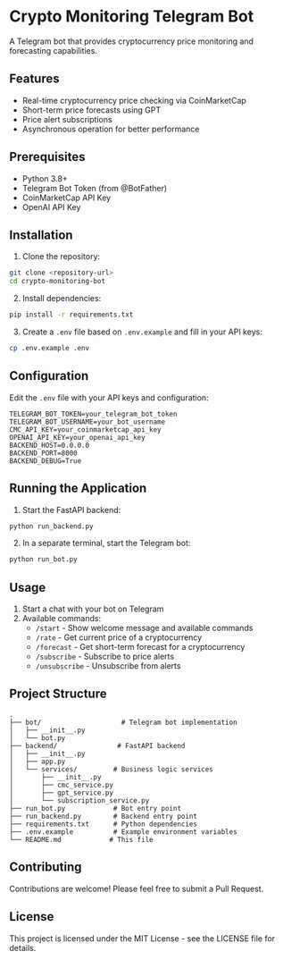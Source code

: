 # Crypto Monitoring Telegram Bot

A Telegram bot that provides cryptocurrency price monitoring and forecasting capabilities.

## Features

- Real-time cryptocurrency price checking via CoinMarketCap
- Short-term price forecasts using GPT
- Price alert subscriptions
- Asynchronous operation for better performance

## Prerequisites

- Python 3.8+
- Telegram Bot Token (from @BotFather)
- CoinMarketCap API Key
- OpenAI API Key

## Installation

1. Clone the repository:
```bash
git clone <repository-url>
cd crypto-monitoring-bot
```

2. Install dependencies:
```bash
pip install -r requirements.txt
```

3. Create a `.env` file based on `.env.example` and fill in your API keys:
```bash
cp .env.example .env
```

## Configuration

Edit the `.env` file with your API keys and configuration:

```
TELEGRAM_BOT_TOKEN=your_telegram_bot_token
TELEGRAM_BOT_USERNAME=your_bot_username
CMC_API_KEY=your_coinmarketcap_api_key
OPENAI_API_KEY=your_openai_api_key
BACKEND_HOST=0.0.0.0
BACKEND_PORT=8000
BACKEND_DEBUG=True
```

## Running the Application

1. Start the FastAPI backend:
```bash
python run_backend.py
```

2. In a separate terminal, start the Telegram bot:
```bash
python run_bot.py
```

## Usage

1. Start a chat with your bot on Telegram
2. Available commands:
   - `/start` - Show welcome message and available commands
   - `/rate` - Get current price of a cryptocurrency
   - `/forecast` - Get short-term forecast for a cryptocurrency
   - `/subscribe` - Subscribe to price alerts
   - `/unsubscribe` - Unsubscribe from alerts

## Project Structure

```
.
├── bot/                    # Telegram bot implementation
│   ├── __init__.py
│   └── bot.py
├── backend/               # FastAPI backend
│   ├── __init__.py
│   ├── app.py
│   └── services/         # Business logic services
│       ├── __init__.py
│       ├── cmc_service.py
│       ├── gpt_service.py
│       └── subscription_service.py
├── run_bot.py            # Bot entry point
├── run_backend.py        # Backend entry point
├── requirements.txt      # Python dependencies
├── .env.example          # Example environment variables
└── README.md            # This file
```

## Contributing

Contributions are welcome! Please feel free to submit a Pull Request.

## License

This project is licensed under the MIT License - see the LICENSE file for details. 